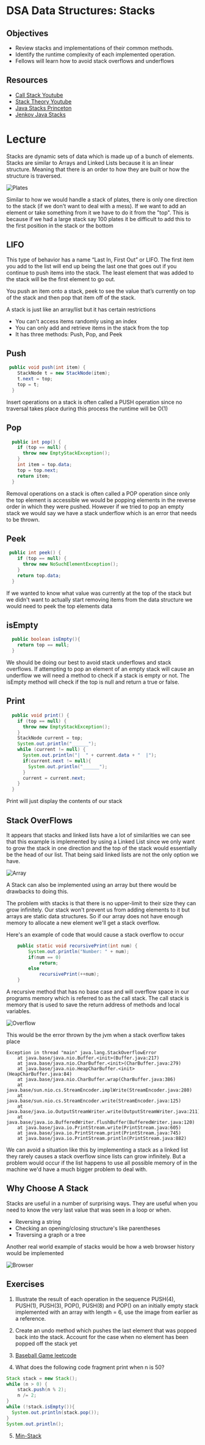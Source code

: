 # DSA Data Structures: Stacks

## Objectives

* Review stacks and implementations of their common methods.
* Identify the runtime complexity of each implemented operation.
* Fellows will learn how to avoid stack overflows and underflows

## Resources

* [Call Stack Youtube](https://www.youtube.com/watch?v=UcPuWY0wn3w)
* [Stack Theory Youtube](https://www.youtube.com/watch?v=anp7ovRVhTY)
* [Java Stacks Princeton](https://introcs.cs.princeton.edu/java/43stack/)
* [Jenkov Java Stacks](http://tutorials.jenkov.com/java-collections/stack.html)

# Lecture

Stacks are dynamic sets of data which is made up of a bunch of elements. Stacks are similar to Arrays and Linked Lists because it is an linear structure. Meaning that there is an order to how they are built or how the structure is traversed.

![Plates](https://i.imgur.com/DC6k7b5.png)

Similar to how we would handle a stack of plates, there is only one direction to the stack (if we don't want to deal with a mess). If we want to add an element or take something from it we have to do it from the "top". This is because if we had a large stack say 100 plates it be difficult to add this to the first position in the stack or the bottom

## LIFO

This type of behavior has a name “Last In, First Out” or LIFO. The first item you add to the list will end up being the last one that goes out if you continue to push items into the stack. The least element that was added to the stack will be the first element to go out.

You push an item onto a stack, peek to see the value that’s currently on top of the stack and then pop that item off of the stack.

A stack is just like an array/list but it has certain restrictions

* You can't access items randomly using an index
* You can only add and retrieve items in the stack from the top
* It has three methods: Push, Pop, and Peek


## Push

```java
 public void push(int item) {
    StackNode t = new StackNode(item);
    t.next = top;
    top = t;
  }
```

Insert operations on a stack is often called a PUSH operation since no traversal takes place during this process the runtime will be O(1)

## Pop

```java
  public int pop() {
    if (top == null) {
      throw new EmptyStackException();
    }
    int item = top.data;
    top = top.next;
    return item;
  }
```

Removal operations on a stack is often called a POP operation since only the top element is accessible we would be popping elements in the reverse order in which they were pushed. However if we tried to pop an empty stack we would say we have a stack underflow which is an error that needs to be thrown.

## Peek

```java
 public int peek() {
    if (top == null) {
      throw new NoSuchElementException();
    }
    return top.data;
  }
```

If we wanted to know what value was currently at the top of the stack but we didn't want to actually start removing items from the data structure we would need to peek the top elements data

## isEmpty

```java
  public boolean isEmpty(){
    return top == null;
  }
```

We should be doing our best to avoid stack underflows and stack overflows. If attempting to pop an element of an empty stack will cause an underflow we will need a method to check if a stack is empty or not. The isEmpty method will check if the top is null and return a true or false.

## Print

```java
  public void print() {
    if (top == null) {
      throw new EmptyStackException();
    }
    StackNode current = top;
    System.out.println("______");
    while (current != null) {
      System.out.println("|  " + current.data + "  |");
      if(current.next != null){
        System.out.println("______");
      }
      current = current.next;
    }
  }
```

Print will just display the contents of our stack

## Stack OverFlows

It appears that stacks and linked lists have a lot of similarities we can see that this example is implemented by using a Linked List since we only want to grow the stack in one direction and the top of the stack would essentially be the head of our list. That being said linked lists are not the only option we have. 

![Array](https://i.imgur.com/iGSidci.png)

A Stack can also be implemented using an array but there would be drawbacks to doing this.



The problem with stacks is that there is no upper-limit to their size they can grow infinitely. Our stack won't prevent us from adding elements to it but arrays are static data structures. So if our array does not have enough memory to allocate a new element we'll get a stack overflow.

Here's an example of code that would cause a stack overflow to occur

```java
    public static void recursivePrint(int num) {
        System.out.println("Number: " + num);
        if(num == 0)
            return;
        else
            recursivePrint(++num);
    }
```

A recursive method that has no base case and will overflow space in our programs memory which is referred to as the call stack. The call stack is memory that is used to save the return address of methods and local variables.

![Overflow](https://www.itcsolutions.eu/wp-content/uploads/2011/02/CallStack.gif)

This would be the error thrown by the jvm when a stack overflow takes place

```
Exception in thread "main" java.lang.StackOverflowError
	at java.base/java.nio.Buffer.<init>(Buffer.java:217)
	at java.base/java.nio.CharBuffer.<init>(CharBuffer.java:279)
	at java.base/java.nio.HeapCharBuffer.<init>(HeapCharBuffer.java:84)
	at java.base/java.nio.CharBuffer.wrap(CharBuffer.java:386)
	at java.base/sun.nio.cs.StreamEncoder.implWrite(StreamEncoder.java:280)
	at java.base/sun.nio.cs.StreamEncoder.write(StreamEncoder.java:125)
	at java.base/java.io.OutputStreamWriter.write(OutputStreamWriter.java:211)
	at java.base/java.io.BufferedWriter.flushBuffer(BufferedWriter.java:120)
	at java.base/java.io.PrintStream.write(PrintStream.java:605)
	at java.base/java.io.PrintStream.print(PrintStream.java:745)
	at java.base/java.io.PrintStream.println(PrintStream.java:882)
```

We can avoid a situation like this by implementing a stack as a linked list they rarely causes a stack overflow since lists can grow infinitely. But a problem would occur if the list happens to use all possible memory of in the machine we'd have a much bigger problem to deal with.

## Why Choose A Stack

Stacks are useful in a number of surprising ways. They are
useful when you need to know the very last value that was seen in
a loop or when.

* Reversing a string
* Checking an opening/closing structure's like parentheses
* Traversing a graph or a tree

Another real world example of stacks would be how a web browser history would be implemented

![Browser](https://i.stack.imgur.com/bOga5.png)

## Exercises

1) Illustrate the result of each operation in the sequence PUSH(4), PUSH(1), PUSH(3), POP(), PUSH(8) and POP() on an initially empty stack implemented with an array with length = 6, use the image from earlier as a reference.

2) Create an undo method which pushes the last element that was popped back into the stack. Account for the case when no element has been popped off the stack yet

3) [Baseball Game leetcode](https://leetcode.com/problems/baseball-game/)

4) What does the following code fragment print when n is 50?

```java
Stack stack = new Stack();
while (n > 0) {
    stack.push(n % 2);
    n /= 2;
}
while (!stack.isEmpty()){
  System.out.println(stack.pop());
}
System.out.println();
```

5) [Min-Stack](https://leetcode.com/problems/min-stack/)
